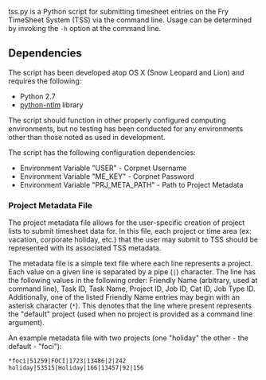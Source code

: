 tss.py is a Python script for submitting timesheet entries on the Fry TimeSheet System (TSS) via the command line.  Usage can be determined by invoking the `-h` option at the command line.

## Dependencies ##

The script has been developed atop OS X (Snow Leopard and Lion) and requires the following:

* Python 2.7
* [python-ntlm][ntlm] library

The script should function in other properly configured computing environments, but no testing has been conducted for any environments other than those noted as used in development.

The script has the following configuration dependencies:

* Environment Variable "USER" - Corpnet Username
* Environment Variable "ME_KEY" - Corpnet Password
* Environment Variable "PRJ_META_PATH" - Path to Project Metadata

### Project Metadata File ###

The project metadata file allows for the user-specific creation of project lists to submit timesheet data for.  In this file, each project or time area (ex: vacation, corporate holiday, etc.) that the user may submit to TSS should be represented with its associated TSS metadata.

The metadata file is a simple text file where each line represents a project.  Each value on a given line is separated by a pipe (`|`) character.  The line has the following values in the following order: Friendly Name (arbitrary, used at command line), Task ID, Task Name, Project ID, Job ID, Cat ID, Job Type ID.  Additionally, one of the listed Friendly Name entries may begin with an asterisk character (`*`).  This denotes that the line where present represents the "default" project (used when no project is provided as a command line argument).

An example metadata file with two projects (one "holiday" the other - the default - "foci"):

    *foci|51259|FOCI|1723|13486|2|242
    holiday|53515|Holiday|166|13457|92|156



[ntlm]: http://code.google.com/p/python-ntlm/



